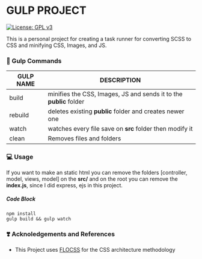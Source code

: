 # GULP PROJECT 

[![License: GPL v3](https://img.shields.io/badge/License-GPLv3-blue.svg)](https://www.gnu.org/licenses/gpl-3.0)


This is a personal project for creating a task runner for converting SCSS to CSS and minifying CSS, Images, and JS.

### :scroll: Gulp Commands

|GULP NAME | DESCRIPTION  |
|----|----|
|  build  |  minifies the CSS, Images, JS and sends it to the **public** folder |
| rebuild  | deletes existing **public** folder and creates newer one  |
| watch | watches every file save on **src** folder then modify it |
| clean  | Removes files and folders |


### :computer: Usage

If you want to make an static html you can remove the folders [controller, model, views, model] on the **src/** and on the root you can remove the **index.js**, since I did express, ejs in this project.

##### Code Block
    npm install
    gulp build && gulp watch

### :heavy_heart_exclamation: Acknoledgements and References

- This Project uses [FLOCSS](https://github.com/hiloki/flocss/blob/master/README_eng.md) for the CSS architecture methodology